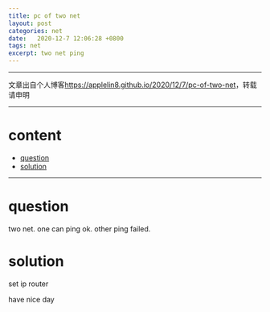```yaml
---
title: pc of two net
layout: post
categories: net
date:   2020-12-7 12:06:28 +0800
tags: net
excerpt: two net ping
---
```

--------------------
文章出自个人博客<https://applelin8.github.io/2020/12/7/pc-of-two-net>，转载请申明

------------------
# content <span id="home">
* [question](#1)
* [solution](#2)

----------------------------

# question <span id="1">

two net.
one can ping ok.
other ping failed.

# solution <span id="2">
set ip router

have nice day


